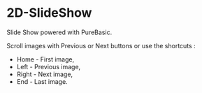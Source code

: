 # 2D-SlideShow
Slide Show powered with PureBasic.

Scroll images with Previous or Next buttons or use the shortcuts : 
- Home - First image,
- Left - Previous image,
- Right - Next image,
- End - Last image.
